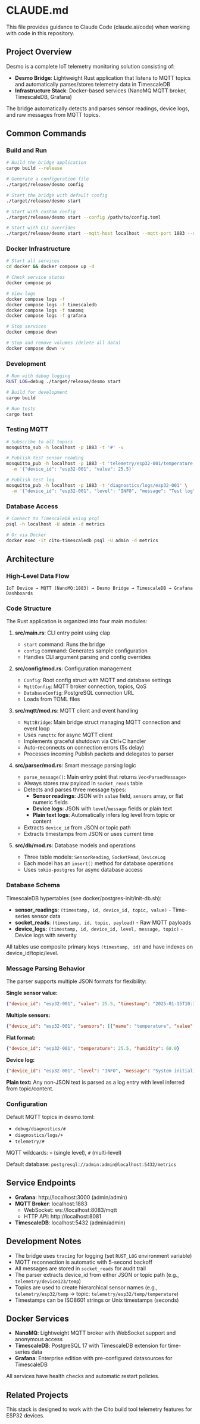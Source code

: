 # CLAUDE.md

This file provides guidance to Claude Code (claude.ai/code) when working with code in this repository.

## Project Overview

Desmo is a complete IoT telemetry monitoring solution consisting of:
- **Desmo Bridge**: Lightweight Rust application that listens to MQTT topics and automatically parses/stores telemetry data in TimescaleDB
- **Infrastructure Stack**: Docker-based services (NanoMQ MQTT broker, TimescaleDB, Grafana)

The bridge automatically detects and parses sensor readings, device logs, and raw messages from MQTT topics.

## Common Commands

### Build and Run
```bash
# Build the bridge application
cargo build --release

# Generate a configuration file
./target/release/desmo config

# Start the bridge with default config
./target/release/desmo start

# Start with custom config
./target/release/desmo start --config /path/to/config.toml

# Start with CLI overrides
./target/release/desmo start --mqtt-host localhost --mqtt-port 1883 --db-url "postgresql://admin:admin@localhost:5432/metrics"
```

### Docker Infrastructure
```bash
# Start all services
cd docker && docker compose up -d

# Check service status
docker compose ps

# View logs
docker compose logs -f
docker compose logs -f timescaledb
docker compose logs -f nanomq
docker compose logs -f grafana

# Stop services
docker compose down

# Stop and remove volumes (delete all data)
docker compose down -v
```

### Development
```bash
# Run with debug logging
RUST_LOG=debug ./target/release/desmo start

# Build for development
cargo build

# Run tests
cargo test
```

### Testing MQTT
```bash
# Subscribe to all topics
mosquitto_sub -h localhost -p 1883 -t '#' -v

# Publish test sensor reading
mosquitto_pub -h localhost -p 1883 -t 'telemetry/esp32-001/temperature' \
  -m '{"device_id": "esp32-001", "value": 25.5}'

# Publish test log
mosquitto_pub -h localhost -p 1883 -t 'diagnostics/logs/esp32-001' \
  -m '{"device_id": "esp32-001", "level": "INFO", "message": "Test log"}'
```

### Database Access
```bash
# Connect to TimescaleDB using psql
psql -h localhost -U admin -d metrics

# Or via Docker
docker exec -it cito-timescaledb psql -U admin -d metrics
```

## Architecture

### High-Level Data Flow
```
IoT Device → MQTT (NanoMQ:1883) → Desmo Bridge → TimescaleDB → Grafana Dashboards
```

### Code Structure

The Rust application is organized into four main modules:

1. **src/main.rs**: CLI entry point using clap
   - `start` command: Runs the bridge
   - `config` command: Generates sample configuration
   - Handles CLI argument parsing and config overrides

2. **src/config/mod.rs**: Configuration management
   - `Config`: Root config struct with MQTT and database settings
   - `MqttConfig`: MQTT broker connection, topics, QoS
   - `DatabaseConfig`: PostgreSQL connection URL
   - Loads from TOML files

3. **src/mqtt/mod.rs**: MQTT client and event handling
   - `MqttBridge`: Main bridge struct managing MQTT connection and event loop
   - Uses `rumqttc` for async MQTT client
   - Implements graceful shutdown via Ctrl+C handler
   - Auto-reconnects on connection errors (5s delay)
   - Processes incoming Publish packets and delegates to parser

4. **src/parser/mod.rs**: Smart message parsing logic
   - `parse_message()`: Main entry point that returns `Vec<ParsedMessage>`
   - Always stores raw payload in `socket_reads` table
   - Detects and parses three message types:
     - **Sensor readings**: JSON with `value` field, `sensors` array, or flat numeric fields
     - **Device logs**: JSON with `level`/`message` fields or plain text
     - **Plain text logs**: Automatically infers log level from topic or content
   - Extracts `device_id` from JSON or topic path
   - Extracts timestamps from JSON or uses current time

5. **src/db/mod.rs**: Database models and operations
   - Three table models: `SensorReading`, `SocketRead`, `DeviceLog`
   - Each model has an `insert()` method for database operations
   - Uses `tokio-postgres` for async database access

### Database Schema

TimescaleDB hypertables (see docker/postgres-init/init-db.sh):

- **sensor_readings**: `(timestamp, id, device_id, topic, value)` - Time-series sensor data
- **socket_reads**: `(timestamp, id, topic, payload)` - Raw MQTT payloads
- **device_logs**: `(timestamp, id, device_id, level, message, topic)` - Device logs with severity

All tables use composite primary keys `(timestamp, id)` and have indexes on device_id/topic/level.

### Message Parsing Behavior

The parser supports multiple JSON formats for flexibility:

**Single sensor value:**
```json
{"device_id": "esp32-001", "value": 25.5, "timestamp": "2025-01-15T10:30:00Z"}
```

**Multiple sensors:**
```json
{"device_id": "esp32-001", "sensors": [{"name": "temperature", "value": 25.5}]}
```

**Flat format:**
```json
{"device_id": "esp32-001", "temperature": 25.5, "humidity": 60.0}
```

**Device log:**
```json
{"device_id": "esp32-001", "level": "INFO", "message": "System initialized"}
```

**Plain text:** Any non-JSON text is parsed as a log entry with level inferred from topic/content.

### Configuration

Default MQTT topics in desmo.toml:
- `debug/diagnostics/#`
- `diagnostics/logs/+`
- `telemetry/#`

MQTT wildcards: `+` (single level), `#` (multi-level)

Default database: `postgresql://admin:admin@localhost:5432/metrics`

## Service Endpoints

- **Grafana**: http://localhost:3000 (admin/admin)
- **MQTT Broker**: localhost:1883
  - WebSocket: ws://localhost:8083/mqtt
  - HTTP API: http://localhost:8081
- **TimescaleDB**: localhost:5432 (admin/admin)

## Development Notes

- The bridge uses `tracing` for logging (set `RUST_LOG` environment variable)
- MQTT reconnection is automatic with 5-second backoff
- All messages are stored in `socket_reads` for audit trail
- The parser extracts device_id from either JSON or topic path (e.g., `telemetry/device123/temp`)
- Topics are used to create hierarchical sensor names (e.g., `telemetry/esp32/temp` → topic: `telemetry/esp32/temp/temperature`)
- Timestamps can be ISO8601 strings or Unix timestamps (seconds)

## Docker Services

- **NanoMQ**: Lightweight MQTT broker with WebSocket support and anonymous access
- **TimescaleDB**: PostgreSQL 17 with TimescaleDB extension for time-series data
- **Grafana**: Enterprise edition with pre-configured datasources for TimescaleDB

All services have health checks and automatic restart policies.

## Related Projects

This stack is designed to work with the Cito build tool telemetry features for ESP32 devices.

